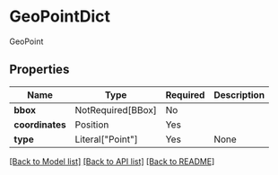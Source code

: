 # GeoPointDict

GeoPoint

## Properties
| Name | Type | Required | Description |
| ------------ | ------------- | ------------- | ------------- |
**bbox** | NotRequired[BBox] | No |  |
**coordinates** | Position | Yes |  |
**type** | Literal["Point"] | Yes | None |


[[Back to Model list]](../../README.md#documentation-for-models) [[Back to API list]](../../README.md#documentation-for-api-endpoints) [[Back to README]](../../README.md)

